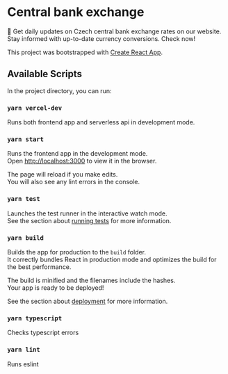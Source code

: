 # Central bank exchange

🤑 Get daily updates on Czech central bank exchange rates on our website. Stay informed with up-to-date currency
conversions. Check now!

This project was bootstrapped with [Create React App](https://github.com/facebook/create-react-app).

## Available Scripts

In the project directory, you can run:

### `yarn vercel-dev`

Runs both frontend app and serverless api in development mode.

### `yarn start`

Runs the frontend app in the development mode.\
Open [http://localhost:3000](http://localhost:3000) to view it in the browser.

The page will reload if you make edits.\
You will also see any lint errors in the console.

### `yarn test`

Launches the test runner in the interactive watch mode.\
See the section about [running tests](https://facebook.github.io/create-react-app/docs/running-tests) for more information.

### `yarn build`

Builds the app for production to the `build` folder.\
It correctly bundles React in production mode and optimizes the build for the best performance.

The build is minified and the filenames include the hashes.\
Your app is ready to be deployed!

See the section about [deployment](https://facebook.github.io/create-react-app/docs/deployment) for more information.

### `yarn typescript`

Checks typescript errors

### `yarn lint`

Runs eslint

